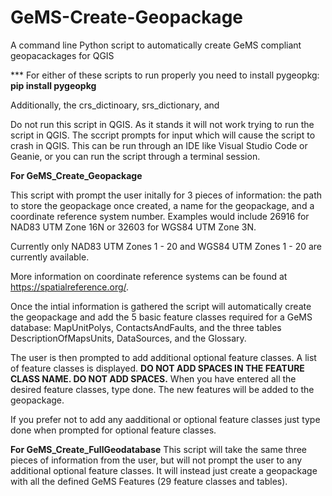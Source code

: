 # GeMS-Create-Geopackage
A command line Python script to automatically create GeMS compliant geopacackages for QGIS

*** For either of these scripts to run properly you need to install pygeopkg:
<b>pip install pygeopkg</b>

Additionally, the crs_dictinoary, srs_dictionary, and 

Do not run this script in QGIS. As it stands it will not work trying to run the script in QGIS. The sccript prompts for input which will cause the script 
to crash in QGIS. This can be run through an IDE like Visual Studio Code or Geanie, or you can run the script through a terminal session.

<b>For GeMS_Create_Geopackage</b>

This script with prompt the user initally for 3 pieces of information: the path to store the geopackage once created, a name for the geopackage, 
and a coordinate reference system number. Examples would include 26916 for NAD83 UTM Zone 16N or 32603 for WGS84 UTM Zone 3N.

Currently only NAD83 UTM Zones 1 - 20 and WGS84 UTM Zones 1 - 20 are currently available. 

More information on coordinate reference systems can be found at https://spatialreference.org/.

Once the intial information is gathered the script will automatically create the geopackage and add the 5 basic feature classes required for a 
GeMS database: MapUnitPolys, ContactsAndFaults, and the three tables DescriptionOfMapsUnits, DataSources, and the Glossary.

The user is then prompted to add additional optional feature classes. A list of feature classes is displayed. <b>DO NOT ADD SPACES IN THE FEATURE CLASS NAME. 
DO NOT ADD SPACES.</b> When you have entered all the desired feature classes, type done. The new features will be added to the geopackage. 

If you prefer not to add any aadditional or optional feature classes just type done when prompted for optional feature classes.

<b>For GeMS_Create_FullGeodatabase</b>
This script will take the same three pieces of information from the user, but will not prompt the user to any additional
optional feature classes. It will instead just create a geopackage with all the defined GeMS Features (29 feature classes and tables). 

